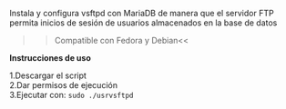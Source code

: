 Instala y configura vsftpd con MariaDB de manera que el servidor FTP permita inicios de sesión de usuarios almacenados en la base de datos

>>Compatible con Fedora y Debian<<

<b>Instrucciones de uso</b>

1.Descargar el script<br>
2.Dar permisos de ejecución<br>
3.Ejecutar con: `sudo ./usrvsftpd`

